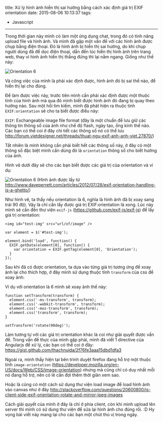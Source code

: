 title: Xử lý hình ảnh hiển thị sai hướng bằng cách xác định giá trị EXIF orientation
date: 2015-08-06 10:13:37
tags:
- Javascript
---

Trong thời gian này mình có làm một ứng dụng chat, trong đó có tính năng upload file và hình ảnh. Và mình đã gặp một vấn đề với các hình ảnh được chụp bằng điện thoại. Đó là hình ảnh bị hiển thị sai hướng, do khi chụp người dùng đã để dọc điện thoại, dẫn đến lúc hiển thị hình ảnh trên trang web, thay vì hình ảnh hiển thị thẳng đứng thì lại nằm ngang. Giống như thế này:

![Orientation 6](/images/orientation-6.jpg)

Và công việc của mình là phải xác định được, hình ảnh đó bị sai thế nào, để hiển thị lại cho đúng.

<!-- more -->

Để làm được việc này, trước tiên mình cần phải xác định được một thuộc tính của hình ảnh mà qua đó mình biết được hình ảnh đó đang bị quay theo hướng nào. Sau một hồi tìm kiếm, mình đã phát hiện ra thuộc tính `EXIF:orientation` sẽ cho ta biết được điều này:

`EXIF`: Exchangeable image file format (đây là một chuẩn để lưu giữ các thông tin thông số của ảnh như chế độ flash, ngày tạo, ống kính thế nào. Các bạn có thể coi ở đây chi tiết các thông số nó có thể lưu http://forum.vietdesigner.net/threads/thuat-ngu-exif-anh-anh-viet.27870/)

Tất nhiên là mình không cần phải biết hết các thông số này, ở đây có một thông số đặc biệt mình cần dùng đó là `orientation` thông số cho biết hướng của ảnh.

Hình vẽ dưới đây sẽ cho các bạn biết được các giá trị của orientation và ví dụ:

![Orientation 6](/images/EXIF_Orientations.gif)
(Hình ảnh được lấy từ http://www.daveperrett.com/articles/2012/07/28/exif-orientation-handling-is-a-ghetto/)

Như hình vẽ, ta thấy nếu orientation là 6, nghĩa là hình ảnh đã bị xoay sang trái 90 độ). Vậy là chỉ cần lấy được giá trị EXIF:orientation là xong. Lúc này mình sẽ cần đến thư viện `exif-js` (https://github.com/exif-js/exif-js) để lấy giá trị orientation:

```
<img id="test-img" src="url/of/image" />

var element = $('#test-img');

element.bind('load', function() {
  EXIF.getData(element[0], function() {
    var orientation = EXIF.getTag(element[0], 'Orientation');
  }
});
```

Sau khi đã có được orientation, ta dựa vào từng giá trị tương ứng để xoay ảnh lại cho thích hợp, ở đây mình sử dụng thuộc tính `transform` của css để xoay ảnh:

Ví dụ với orientation là 6 mình sẽ xoay ảnh thế này:

```
function setTransform(transform) {
  element.css('-ms-transform', transform);
  element.css('-webkit-transform', transform);
  element.css('-moz-transform', transform);
  element.css('transform', transform);
}

setTransform('rotate(90deg)');
```

Làm tương tự với các giá trị orientation khác là coi như giải quyết được vấn đề. Trong vấn đề thực của mình gặp phải, mình đã viết 1 directive của Angularjs để xử lý, các bạn có thể coi ở đây: https://gist.github.com/thachnuida/2f76fe3aaa15dbd1dfa3

Ngoài ra, mình thấy hiện tại bên trình duyệt firefox đang hỗ trợ một thuộc tính `image-orientation` (https://developer.mozilla.org/en-US/docs/Web/CSS/image-orientation) nhưng mà cũng chỉ có duy nhất mỗi nó đang hỗ trợ, nên có lẽ cần đợi thêm thời giãn xem sao.

Hoặc là cũng có một cách sử dụng thư viện load image để load hình ảnh vào canvas như ở đây http://stackoverflow.com/questions/20600800/js-client-side-exif-orientation-rotate-and-mirror-jpeg-images

Cách giải quyết của mình ở đây là chỉ ở phía client, còn khi mình upload lên server thì mình có sử dung thư viện để sửa lại hình ảnh cho đúng rồi. :D Hy vọng bài viết này mang lại cho các bạn một chút thú vị trong ngày.